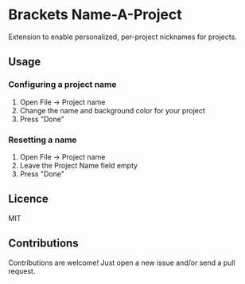 # Brackets Name-A-Project
Extension to enable personalized, per-project nicknames for projects.

## Usage
### Configuring a project name
1. Open File -> Project name
2. Change the name and background color for your project
3. Press "Done"

### Resetting a name
1. Open File -> Project name
2. Leave the Project Name field empty
3. Press "Done"

## Licence 
MIT

## Contributions
Contributions are welcome! Just open a new issue and/or send a pull request.
